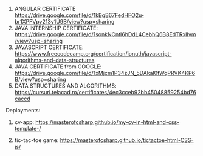 1) ANGULAR CERTIFICATE https://drive.google.com/file/d/1kBqB67FedHFO2u-br1XPFVpv213v1U9B/view?usp=sharing
2) JAVA INTERNSHIP CERTIFICATE: https://drive.google.com/file/d/1sonkNCntI6hDdL4CebhQ6B8EdTRxIIvm/view?usp=sharing
3) JAVASCRIPT CERTIFICATE: https://www.freecodecamp.org/certification/ionuth/javascript-algorithms-and-data-structures
4) JAVA CERTIFICATE from GOOGLE: https://drive.google.com/file/d/1xMjcm1P34zJN_5DAkal0tWqPRVK4KP6B/view?usp=sharing
5) DATA STRUCTURES AND ALGORITHMS: https://cursuri.telacad.ro/certificates/4ec3cceb92bb45048859254bd76caccd

Deployments: 

1) cv-app: https://masterofcsharp.github.io/my-cv-in-html-and-css-template-/

2) tic-tac-toe game: https://masterofcsharp.github.io/tictactoe-html-CSS-js/
